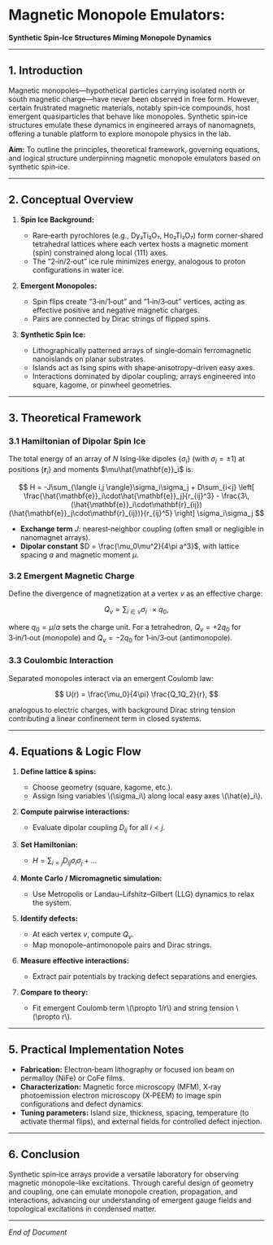 # Magnetic Monopole Emulators: 
**Synthetic Spin‑Ice Structures Miming Monopole Dynamics**

---

## 1. Introduction

Magnetic monopoles—hypothetical particles carrying isolated north or south magnetic charge—have never been observed in free form. However, certain frustrated magnetic materials, notably spin‑ice compounds, host emergent quasiparticles that behave like monopoles. Synthetic spin‑ice structures emulate these dynamics in engineered arrays of nanomagnets, offering a tunable platform to explore monopole physics in the lab.

**Aim:** To outline the principles, theoretical framework, governing equations, and logical structure underpinning magnetic monopole emulators based on synthetic spin‑ice.

---

## 2. Conceptual Overview

1. **Spin Ice Background:**

   * Rare‑earth pyrochlores (e.g., Dy₂Ti₂O₇, Ho₂Ti₂O₇) form corner‑shared tetrahedral lattices where each vertex hosts a magnetic moment (spin) constrained along local ⟨111⟩ axes.
   * The “2‑in/2‑out” ice rule minimizes energy, analogous to proton configurations in water ice.

2. **Emergent Monopoles:**

   * Spin flips create “3‑in/1‑out” and “1‑in/3‑out” vertices, acting as effective positive and negative magnetic charges.
   * Pairs are connected by Dirac strings of flipped spins.

3. **Synthetic Spin Ice:**

   * Lithographically patterned arrays of single‑domain ferromagnetic nanoislands on planar substrates.
   * Islands act as Ising spins with shape‑anisotropy–driven easy axes.
   * Interactions dominated by dipolar coupling; arrays engineered into square, kagome, or pinwheel geometries.

---

## 3. Theoretical Framework

### 3.1 Hamiltonian of Dipolar Spin Ice

The total energy of an array of $N$ Ising‑like dipoles $\{\sigma_i\}$ (with $\sigma_i=\pm1$) at positions $\{\mathbf{r}_i\}$ and moments $\mu\hat{\mathbf{e}}_i$ is:

$$
H = -J\sum_{\langle i,j \rangle}\sigma_i\sigma_j + D\sum_{i<j} \left[ \frac{\hat{\mathbf{e}}_i\cdot\hat{\mathbf{e}}_j}{r_{ij}^3} - \frac{3\,(\hat{\mathbf{e}}_i\cdot\mathbf{r}_{ij})(\hat{\mathbf{e}}_j\cdot\mathbf{r}_{ij})}{r_{ij}^5} \right] \sigma_i\sigma_j
$$

* **Exchange term** $J$: nearest‑neighbor coupling (often small or negligible in nanomagnet arrays).
* **Dipolar constant** $D = \frac{\mu_0\mu^2}{4\pi a^3}$, with lattice spacing $a$ and magnetic moment $\mu$.

### 3.2 Emergent Magnetic Charge

Define the divergence of magnetization at a vertex $v$ as an effective charge:

$$
Q_v = \sum_{i\in v} \sigma_i \,\,\,\times q_0,  
$$

where $q_0 = \mu/a$ sets the charge unit. For a tetrahedron, $Q_v=+2q_0$ for 3‑in/1‑out (monopole) and $Q_v=-2q_0$ for 1‑in/3‑out (antimonopole).

### 3.3 Coulombic Interaction

Separated monopoles interact via an emergent Coulomb law:

$$
U(r) = \frac{\mu_0}{4\pi} \frac{Q_1Q_2}{r},  
$$

analogous to electric charges, with background Dirac string tension contributing a linear confinement term in closed systems.

---

## 4. Equations & Logic Flow

1. **Define lattice & spins:**

   * Choose geometry (square, kagome, etc.).
   * Assign Ising variables \\(\sigma\_i\\) along local easy axes \\(\hat{e}\_i\\).

2. **Compute pairwise interactions:**

   * Evaluate dipolar coupling $D_{ij}$ for all $i<j$.

3. **Set Hamiltonian:**

   * $H = \sum_{i<j} D_{ij} \sigma_i\sigma_j + \dots$

4. **Monte Carlo / Micromagnetic simulation:**

   * Use Metropolis or Landau–Lifshitz–Gilbert (LLG) dynamics to relax the system.

5. **Identify defects:**

   * At each vertex $v$, compute $Q_v$.
   * Map monopole–antimonopole pairs and Dirac strings.

6. **Measure effective interactions:**

   * Extract pair potentials by tracking defect separations and energies.

7. **Compare to theory:**

   * Fit emergent Coulomb term \\(\propto 1/r\\) and string tension \\(\propto r\\).

---

## 5. Practical Implementation Notes

* **Fabrication:** Electron‑beam lithography or focused ion beam on permalloy (NiFe) or CoFe films.
* **Characterization:** Magnetic force microscopy (MFM), X‑ray photoemission electron microscopy (X‑PEEM) to image spin configurations and defect dynamics.
* **Tuning parameters:** Island size, thickness, spacing, temperature (to activate thermal flips), and external fields for controlled defect injection.

---

## 6. Conclusion

Synthetic spin‑ice arrays provide a versatile laboratory for observing magnetic monopole–like excitations. Through careful design of geometry and coupling, one can emulate monopole creation, propagation, and interactions, advancing our understanding of emergent gauge fields and topological excitations in condensed matter.

---

*End of Document*
